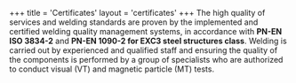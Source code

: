 +++
title = 'Certificates'
layout = 'certificates'
+++
The high quality of services and welding standards are proven by the implemented and certified welding quality management systems, in accordance with **PN-EN ISO 3834-2** and **PN-EN 1090-2 for EXC3 steel structures class**. Welding is carried out by experienced and qualified staff and ensuring the quality of the components is performed by a group of specialists who are authorized to conduct visual (VT) and magnetic particle (MT) tests.